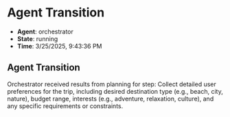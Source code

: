 # Agent Transition

- **Agent**: orchestrator
- **State**: running
- **Time**: 3/25/2025, 9:43:36 PM

## Agent Transition

Orchestrator received results from planning for step: Collect detailed user preferences for the trip, including desired destination type (e.g., beach, city, nature), budget range, interests (e.g., adventure, relaxation, culture), and any specific requirements or constraints.


